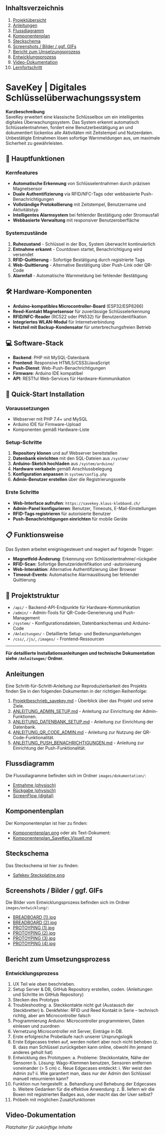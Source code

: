 ## Inhaltsverzeichnis

1. [Projektübersicht](#projektübersicht)
2. [Anleitungen](#anleitungen)
3. [Flussdiagramm](#flussdiagramm)
4. [Komponentenplan](#komponentenplan)
5. [Steckschema](#steckschema)
6. [Screenshots / Bilder / ggf. GIFs](#screenshots--bilder--ggf-gifs)
7. [Bericht zum Umsetzungsprozess](#bericht-zum-umsetzungsprozess)
8. [Entwicklungsprozess](#entwicklungsprozess)
9. [Video-Dokumentation](#video-dokumentation)
10. [Lernfortschritt](#lernfortschritt)

# SaveKey | Digitales Schlüsselüberwachungssystem

**Kurzbeschreibung**  
SaveKey erweitert eine klassische Schlüsselbox um ein intelligentes digitales Überwachungssystem. Das System erkennt automatisch Schlüsselentnahmen, fordert eine Benutzerbestätigung an und dokumentiert lückenlos alle Aktivitäten mit Zeitstempel und Nutzerdaten. Unbestätigte Entnahmen lösen sofortige Warnmeldungen aus, um maximale Sicherheit zu gewährleisten.

## 🔑 Hauptfunktionen

### Kernfeatures
- **Automatische Erkennung** von Schlüsselentnahmen durch präzisen Magnetsensor
- **Duale Authentifizierung** via RFID/NFC-Tags oder webbasierte Push-Benachrichtigungen
- **Vollständige Protokollierung** mit Zeitstempel, Benutzername und Aktivitätstyp
- **Intelligentes Alarmsystem** bei fehlender Bestätigung oder Stromausfall
- **Webbasierte Verwaltung** mit responsiver Benutzeroberfläche

### Systemzustände
1. **Ruhezustand** - Schlüssel in der Box, System überwacht kontinuierlich
2. **Entnahme erkannt** - Countdown startet, Benachrichtigung wird versendet
3. **RFID-Quittierung** - Sofortige Bestätigung durch registrierte Tags
4. **Web-Quittierung** - Alternative Bestätigung über Push-Link oder QR-Code
5. **Alarmfall** - Automatische Warnmeldung bei fehlender Bestätigung

## 🛠️ Hardware-Komponenten

- **Arduino-kompatibles Microcontroller-Board** (ESP32/ESP8266)
- **Reed-Kontakt Magnetsensor** für zuverlässige Schlüsselerkennung
- **RFID/NFC-Reader** (RC522 oder PN532) für Benutzeridentifikation
- **Integriertes WLAN-Modul** für Internetverbindung
- **Netzteil mit Backup-Kondensator** für unterbrechungsfreien Betrieb

## 💻 Software-Stack

- **Backend**: PHP mit MySQL-Datenbank
- **Frontend**: Responsive HTML5/CSS3/JavaScript
- **Push-Dienst**: Web-Push-Benachrichtigungen
- **Firmware**: Arduino IDE kompatibel
- **API**: RESTful Web-Services für Hardware-Kommunikation

## 🚀 Quick-Start Installation

### Voraussetzungen
- Webserver mit PHP 7.4+ und MySQL
- Arduino IDE für Firmware-Upload
- Komponenten gemäß Hardware-Liste

### Setup-Schritte
1. **Repository klonen** und auf Webserver bereitstellen
2. **Datenbank einrichten** mit den SQL-Dateien aus `/system/`
3. **Arduino-Sketch hochladen** aus `/system/arduino/`
4. **Hardware verkabeln** gemäß Anschlussbelegung
5. **Konfiguration anpassen** in `system/config.php`
6. **Admin-Benutzer erstellen** über die Registrierungsseite

### Erste Schritte
- **Web-Interface aufrufen**: `https://savekey.klaus-klebband.ch/`
- **Admin-Panel konfigurieren**: Benutzer, Timeouts, E-Mail-Einstellungen
- **RFID-Tags registrieren** für autorisierte Benutzer
- **Push-Benachrichtigungen einrichten** für mobile Geräte

## 📋 Funktionsweise

Das System arbeitet ereignisgesteuert und reagiert auf folgende Trigger:
- **Magnetfeld-Änderung**: Erkennung von Schlüsselentnahme/-rückgabe
- **RFID-Scan**: Sofortige Benutzeridentifikation und -autorisierung
- **Web-Interaktion**: Alternative Authentifizierung über Browser
- **Timeout-Events**: Automatische Alarmauslösung bei fehlender Quittierung

## 📁 Projektstruktur

- `/api/` - Backend-API-Endpunkte für Hardware-Kommunikation
- `/admin/` - Admin-Tools für QR-Code-Generierung und Push-Management
- `/system/` - Konfigurationsdateien, Datenbankschemas und Arduino-Code
- `/Anleitungen/` - Detaillierte Setup- und Bedienungsanleitungen
- `/css/`, `/js/`, `/images/` - Frontend-Ressourcen

---

**Für detaillierte Installationsanleitungen und technische Dokumentation siehe `/Anleitungen/` Ordner.**



## Anleitungen
Eine Schritt-für-Schritt-Anleitung zur Reproduzierbarkeit des Projekts finden Sie in den folgenden Dokumenten in der richtigen Reihenfolge:
1. [Projektbeschrieb_savekey.md](Anleitungen/Projektbeschrieb_savekey.md) - Überblick über das Projekt und seine Ziele.
2. [ANLEITUNG_ADMIN_SETUP.md](Anleitungen/ANLEITUNG_ADMIN_SETUP.md) - Anleitung zur Einrichtung der Admin-Funktionen.
3. [ANLEITUNG_DATENBANK_SETUP.md](Anleitungen/ANLEITUNG_DATENBANK_SETUP.md) - Anleitung zur Einrichtung der Datenbank.
4. [ANLEITUNG_QR_CODE_ADMIN.md](Anleitungen/ANLEITUNG_QR_CODE_ADMIN.md) - Anleitung zur Nutzung der QR-Code-Funktionalität.
5. [ANLEITUNG_PUSH_BENACHRICHTIGUNGEN.md](Anleitungen/ANLEITUNG_PUSH_BENACHRICHTIGUNGEN.md) - Anleitung zur Einrichtung der Push-Funktionalität.


## Flussdiagramm
Die Flussdiagramme befinden sich im Ordner `images/dokumentation/`:
- [Entnahme (physisch)](images/dokumentation/Entnahme%20(physisch).png)
- [Rückgabe (physisch)](images/dokumentation/Rückgabe%20(physisch).png)
- [ScreenFlow (digital)](images/dokumentation/ScreenFlow%20(digital).png)

## Komponentenplan
Der Komponentenplan ist hier zu finden:
- [Komponentenplan.png](images/dokumentation/Komponentenplan.png)
oder als Text-Dokument:
- [Komponentenplan_SaveKey_Visuell.md](Anleitungen/Komponentenplan_SaveKey_Visuell.md)

## Steckschema
Das Steckschema ist hier zu finden:
- [Safekey Steckplatine.png](images/dokumentation/Safekey%20Steckplatine.png)

## Screenshots / Bilder / ggf. GIFs
Die Bilder vom Entwicklungsprozess befinden sich im Ordner `images/entwicklung/`:
- [BREADBOARD (1).jpg](images/entwicklung/BREADBOARD%20(1).jpg)
- [BREADBOARD (2).jpg](images/entwicklung/BREADBOARD%20(2).jpg)
- [PROTOYPING (1).jpg](images/entwicklung/PROTOYPING%20(1).jpg)
- [PROTOYPING (2).jpg](images/entwicklung/PROTOYPING%20(2).jpg)
- [PROTOYPING (3).jpg](images/entwicklung/PROTOYPING%20(3).jpg)
- [PROTOYPING (4).jpg](images/entwicklung/PROTOYPING%20(4).jpg)

## Bericht zum Umsetzungsprozess

### Entwicklungsprozess
1. UX Teil wie oben beschrieben.
2. Setup Server & DB, GitHub Repository erstellen, coden. (Anleitungen und Schritte im GitHub Repository)
3. Stecken des Prototyps
4. Troubleshooting:
   a. Steckkontakte nicht gut (Austausch der Steckbretter)
   b. Denkfehler: RFID und Reed Kontakt in Serie – technisch richtig, aber am Microcontroller falsch
5. Programmierung Arduino: Microcontroller programmieren, Daten einlesen und zuordnen
6. Vernetzung Microcontroller mit Server, Einträge in DB.
7. Erste erfolgreiche Probeläufe nach unserer Ursprungslogik
8. Erste Edgecases treten auf, werden notiert aber noch nicht behoben (z. B. dass man Schlüssel zurückgeben kann online, obwohl ihn jemand anderes geholt hat)
9. Entwicklung des Prototypen:
   a. Probleme: Steckkontakte, Nähe der Sensoren
   b. Lösung: Wago-Klemmen benutzen, Sensoren entfernen voneinander (> 5 cm)
   c. Neue Edgecases entdeckt:
      i. Wer weist den Admin zu?
      ii. Wie garantiert man, dass nur der Admin den Schlüssel manuell retournieren kann?
10. Funktion nun hergestellt:
    a. Behandlung und Behebung der Edgecases
    b. Weitere Gedanken für die effektive Anwendung: z. B. liefern wir die Boxen mit registrierten Badges aus, oder macht das der User selbst?
11. Pröbeln mit möglichen Zusatzfunktionen

## Video-Dokumentation
*Platzhalter für zukünftige Inhalte*


